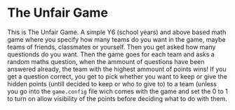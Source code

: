 # The Unfair Game
This is The Unfair Game. A simple Y6 (school years) and above based math game where you specify how many teams do you want in the game, maybe teams of friends, classmates or yourself. Then you get asked how many questionds do you want. Then the game goes for each team and asks a random maths question, when the ammount of questions have been answered already, the team with the highest ammount of points wins! If you get a question correct, you get to pick whether you want to keep or give the hidden points (untill decided to keep or who to give to) to a team (unless you go into the `game.config` file wich comes with the game and set the 0 to 1 to turn on allow visibility of the points before deciding what to do with them.

